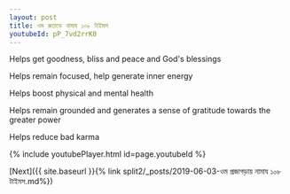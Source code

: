 ```yaml
---
layout: post
title: ওম রুতাভে নামায ১০৮ টাইমস
youtubeId: pP_7vd2rrK0
---
```

 
 
Helps get goodness, bliss and peace and God's blessings
 
Helps remain focused, help generate inner energy 
 
Helps boost physical and mental health 
 
Helps remain grounded and generates a sense of gratitude towards the greater power 
 
Helps reduce bad karma
 
 
 
 


{% include youtubePlayer.html id=page.youtubeId %}
 
[Next]({{ site.baseurl }}{% link  split2/_posts/2019-06-03-ওম প্রজাগড়ায় নামায ১০৮ টাইমস.md%})
 
